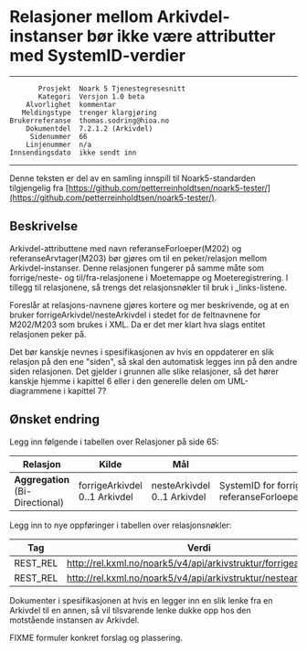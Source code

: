 Relasjoner mellom Arkivdel-instanser bør ikke være attributter med SystemID-verdier
===================================================================================

 ------------------  ---------------------------------
           Prosjekt  Noark 5 Tjenestegresesnitt
           Kategori  Versjon 1.0 beta
        Alvorlighet  kommentar
       Meldingstype  trenger klargjøring
    Brukerreferanse  thomas.sodring@hioa.no
        Dokumentdel  7.2.1.2 (Arkivdel)
         Sidenummer  66
        Linjenummer  n/a
    Innsendingsdato  ikke sendt inn
 ------------------  ---------------------------------

Denne teksten er del av en samling innspill til Noark5-standarden
tilgjengelig fra [https://github.com/petterreinholdtsen/noark5-tester/](https://github.com/petterreinholdtsen/noark5-tester/).

Beskrivelse
-----------

Arkivdel-attributtene med navn referanseForloeper(M202) og
referanseArvtager(M203) bør gjøres om til en peker/relasjon mellom
Arkivdel-instanser.  Denne relasjonen fungerer på samme måte som
forrige/neste- og til/fra-relasjonene i Moetemappe og
Moeteregistrering.  I tillegg til relasjonene, så trengs det
relasjonsnøkler til bruk i _links-listene.

Foreslår at relasjons-navnene gjøres kortere og mer beskrivende, og at
en bruker forrigeArkivdel/nesteArkivdel i stedet for de feltnavnene
for M202/M203 som brukes i XML.  Da er det mer klart hva slags entitet
relasjonen peker på.

Det bør kanskje nevnes i spesifikasjonen av hvis en oppdaterer en slik
relasjon på den ene "siden", så skal den automatisk legges inn på den
andre siden relasjonen.  Det gjelder i grunnen alle slike relasjoner,
så det hører kanskje hjemme i kapittel 6 eller i den generelle delen
om UML-diagrammene i kapittel 7?

Ønsket endring
--------------

Legg inn følgende i tabellen over Relasjoner på side 65:

| **Relasjon**                              | **Kilde**                                                | **Mål**                | **Merknad** |
| ----------------------------------------- | -------------------------------------------------------- | ---------------------- | ----------- |
| **Aggregation** (Bi-Directional)           | forrigeArkivdel 0..1 Arkivdel                                   | nesteArkivdel 0..1 Arkivdel          | SystemID for forrige/neste Arkivdel avleveres som referanseForloeper(M202)/referanseArvtaker(M203). |

Legg inn to nye oppføringer i tabellen over relasjonsnøkler:

| **Tag**   | **Verdi**                                                                |
| --------- | ------------------------------------------------------------------------ |
| REST\_REL | http://rel.kxml.no/noark5/v4/api/arkivstruktur/forrigearkivdel/          |
| REST\_REL | http://rel.kxml.no/noark5/v4/api/arkivstruktur/nestearkivdel/            |

Dokumenter i spesifikasjonen at hvis en legger inn en slik lenke fra
en Arkivdel til en annen, så vil tilsvarende lenke dukke opp hos den
motstående instansen av Arkivdel.

FIXME formuler konkret forslag og plassering.
